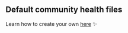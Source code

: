 ## Default community health files

Learn how to create your own [here](https://docs.github.com/en/github/building-a-strong-community/creating-a-default-community-health-file) ✨
